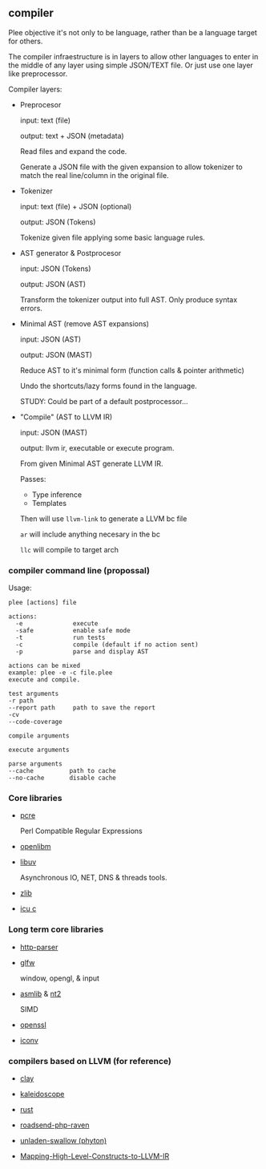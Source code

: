 ## compiler

Plee objective it's not only to be language, rather than be
a language target for others.

The compiler infraestructure is in layers to allow other languages to
enter in the middle of any layer using simple JSON/TEXT file. Or just
use one layer like preprocessor.

Compiler layers:

* Preprocesor

  input: text (file)

  output: text + JSON (metadata)

  Read files and expand the code.

  Generate a JSON file with the given expansion to allow tokenizer to
  match the real line/column in the original file.

* Tokenizer

  input: text (file) + JSON (optional)

  output: JSON (Tokens)

  Tokenize given file applying some basic language rules.

* AST generator & Postprocesor

  input: JSON (Tokens)

  output: JSON (AST)

  Transform the tokenizer output into full AST. Only produce
syntax errors.

* Minimal AST (remove AST expansions)

  input: JSON (AST)

  output: JSON (MAST)

  Reduce AST to it's minimal form (function calls & pointer arithmetic)

  Undo the shortcuts/lazy forms found in the language.

  STUDY: Could be part of a default postprocessor...

* "Compile" (AST to LLVM IR)

  input: JSON (MAST)

  output: llvm ir, executable or execute program.

  From given Minimal AST generate LLVM IR.

  Passes:

  * Type inference
  * Templates

  Then will use `llvm-link` to generate a LLVM bc file

  `ar` will include anything necesary in the bc

  `llc` will compile to target arch





### compiler command line (propossal)

Usage:

```
plee [actions] file

actions:
  -e              execute
  -safe           enable safe mode
  -t              run tests
  -c              compile (default if no action sent)
  -p              parse and display AST

actions can be mixed
example: plee -e -c file.plee
execute and compile.

test arguments
-r path
--report path     path to save the report
-cv
--code-coverage

compile arguments

execute arguments

parse arguments
--cache          path to cache
--no-cache       disable cache

```




### Core libraries

* [pcre](http://www.pcre.org/)

  Perl Compatible Regular Expressions

* [openlibm](https://github.com/JuliaLang/openlibm)

* [libuv](http://www.pcre.org/)

  Asynchronous IO, NET, DNS & threads tools.

* [zlib](http://www.zlib.net/)

* [icu c](http://site.icu-project.org/)

### Long term core libraries

* [http-parser](https://github.com/joyent/http-parser)

* [glfw](http://www.glfw.org/)

  window, opengl, & input

* [asmlib](http://www.agner.org/optimize/)
  & [nt2](https://github.com/MetaScale/nt2)

  SIMD

* [openssl](https://www.openssl.org/)

* [iconv](http://www.gnu.org/savannah-checkouts/gnu/libiconv/)


### compilers based on LLVM (for reference)

* [clay](https://bitbucket.org/kssreeram/clay)
* [kaleidoscope](http://llvm.org/docs/tutorial/LangImpl1.html)
* [rust](https://github.com/rust-lang/rust)
* [roadsend-php-raven](https://github.com/weyrick/roadsend-php-raven)
* [unladen-swallow (phyton)](https://code.google.com/p/unladen-swallow/wiki/RelevantPapers)

* [Mapping-High-Level-Constructs-to-LLVM-IR](http://llvm.lyngvig.org/Articles/Mapping-High-Level-Constructs-to-LLVM-IR)

